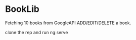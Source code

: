 # BookLib

Fetching 10 books from GoogleAPI 
ADD/EDIT/DELETE a book.

clone the rep and run
ng serve
